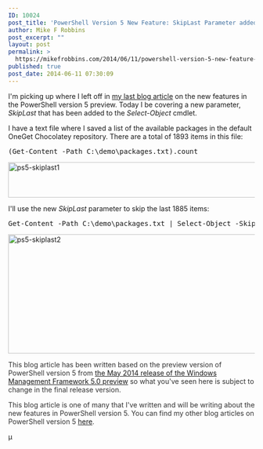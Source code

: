 ```yaml
---
ID: 10024
post_title: 'PowerShell Version 5 New Feature: SkipLast Parameter added to Select-Object'
author: Mike F Robbins
post_excerpt: ""
layout: post
permalink: >
  https://mikefrobbins.com/2014/06/11/powershell-version-5-new-feature-skiplast-parameter-added-to-select-object/
published: true
post_date: 2014-06-11 07:30:09
---
```

I'm picking up where I left off in <a href="http://mikefrobbins.com/2014/06/10/powershell-version-5-new-feature-nowait-parameter-added-to-stop-service/" target="_blank">my last blog article</a> on the new features in the PowerShell version 5 preview. Today I be covering a new parameter, <em>SkipLast</em> that has been added to the <em>Select-Object</em> cmdlet.

I have a text file where I saved a list of the available packages in the default OneGet Chocolatey repository. There are a total of 1893 items in this file:
<pre class="lang:ps decode:true">(Get-Content -Path C:\demo\packages.txt).count</pre>
<a href="http://mikefrobbins.com/wp-content/uploads/2014/06/ps5-skiplast1.jpg"><img class="alignnone size-full wp-image-10025" src="http://mikefrobbins.com/wp-content/uploads/2014/06/ps5-skiplast1.jpg" alt="ps5-skiplast1" width="877" height="72" /></a>

I'll use the new <em>SkipLast</em> parameter to skip the last 1885 items:
<pre class="lang:ps decode:true">Get-Content -Path C:\demo\packages.txt | Select-Object -SkipLast 1885</pre>
<a href="http://mikefrobbins.com/wp-content/uploads/2014/06/ps5-skiplast2.jpg"><img class="alignnone size-full wp-image-10026" src="http://mikefrobbins.com/wp-content/uploads/2014/06/ps5-skiplast2.jpg" alt="ps5-skiplast2" width="877" height="243" /></a>
<p style="color: #333333;">This blog article has been written based on the preview version of PowerShell version 5 from <a href="http://blogs.msdn.com/b/powershell/archive/2014/05/14/windows-management-framework-5-0-preview-may-2014-is-now-available.aspx" target="_blank">the May 2014 release of the Windows Management Framework 5.0 preview</a> so what you've seen here is subject to change in the final release version.</p>
<p style="color: #333333;">This blog article is one of many that I've written and will be writing about the new features in PowerShell version 5. You can find my other blog articles on PowerShell version 5 <a href="http://mikefrobbins.com/tag/powershell-version-5/" target="_blank">here</a>.</p>
µ